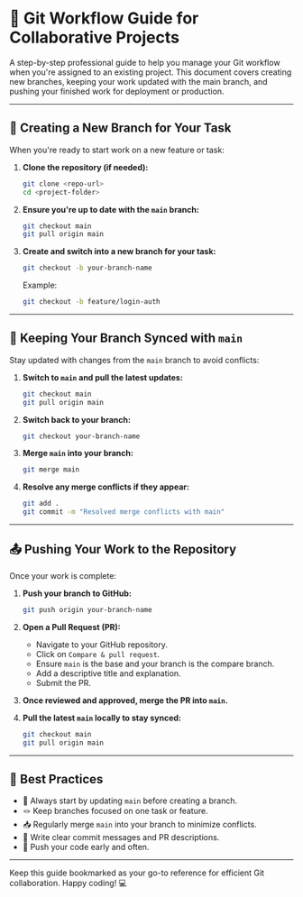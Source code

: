 # 🚀 Git Workflow Guide for Collaborative Projects

A step-by-step professional guide to help you manage your Git workflow when you're assigned to an existing project. This document covers creating new branches, keeping your work updated with the main branch, and pushing your finished work for deployment or production.

---

## 🌱 Creating a New Branch for Your Task

When you're ready to start work on a new feature or task:

1. **Clone the repository (if needed):**

   ```bash
   git clone <repo-url>
   cd <project-folder>
   ```

2. **Ensure you're up to date with the `main` branch:**

   ```bash
   git checkout main
   git pull origin main
   ```

3. **Create and switch into a new branch for your task:**

   ```bash
   git checkout -b your-branch-name
   ```

   Example:

   ```bash
   git checkout -b feature/login-auth
   ```

---

## 🔄 Keeping Your Branch Synced with `main`

Stay updated with changes from the `main` branch to avoid conflicts:

1. **Switch to `main` and pull the latest updates:**

   ```bash
   git checkout main
   git pull origin main
   ```

2. **Switch back to your branch:**

   ```bash
   git checkout your-branch-name
   ```

3. **Merge `main` into your branch:**

   ```bash
   git merge main
   ```

4. **Resolve any merge conflicts if they appear:**

   ```bash
   git add .
   git commit -m "Resolved merge conflicts with main"
   ```

---

## 📤 Pushing Your Work to the Repository

Once your work is complete:

1. **Push your branch to GitHub:**

   ```bash
   git push origin your-branch-name
   ```

2. **Open a Pull Request (PR):**

   - Navigate to your GitHub repository.
   - Click on `Compare & pull request`.
   - Ensure `main` is the base and your branch is the compare branch.
   - Add a descriptive title and explanation.
   - Submit the PR.

3. **Once reviewed and approved, merge the PR into `main`.**

4. **Pull the latest `main` locally to stay synced:**

   ```bash
   git checkout main
   git pull origin main
   ```

---

## 📌 Best Practices

- 🧠 Always start by updating `main` before creating a branch.
- 🪢 Keep branches focused on one task or feature.
- 📥 Regularly merge `main` into your branch to minimize conflicts.
- 💬 Write clear commit messages and PR descriptions.
- 🚦 Push your code early and often.

---

Keep this guide bookmarked as your go-to reference for efficient Git collaboration. Happy coding! 💻
